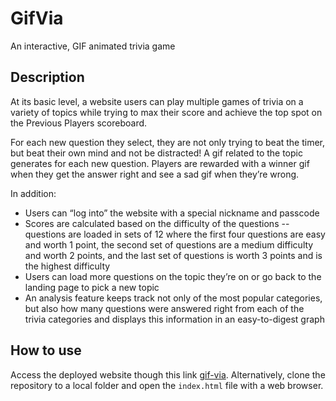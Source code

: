 # GifVia
An interactive, GIF animated trivia game

## Description

At its basic level, a website users can play multiple games of trivia on a variety of topics while trying to max their score and achieve the top spot on the Previous Players scoreboard.

For each new question they select, they are not only trying to beat the timer, but beat their own mind and not be distracted! A gif related to the topic generates for each new question. Players are rewarded with a winner gif when they get the answer right and see a sad gif when they’re wrong.

In addition:
- Users can “log into” the website with a special nickname and passcode
- Scores are calculated based on the difficulty of the questions -- questions are loaded in sets of 12 where the first four questions are easy and worth 1 point, the second set of questions are a medium difficulty and worth 2 points, and the last set of questions is worth 3 points and is the highest difficulty
- Users can load more questions on the topic they’re on or go back to the landing page to pick a new topic
- An analysis feature keeps track not only of the most popular categories, but also how many questions were answered right from each of the trivia categories and displays this information in an easy-to-digest graph

## How to use
Access the deployed website though this link [gif-via](https://robjpar.github.io/gif-via/). Alternatively, clone the repository to a local folder and open the `index.html` file with a web browser.
